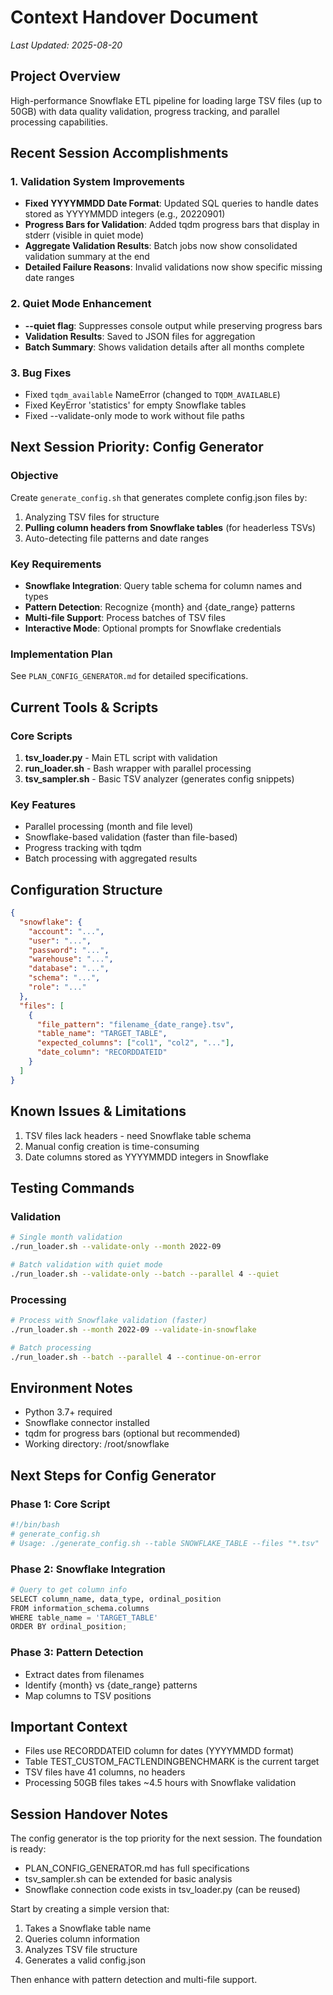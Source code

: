 # Context Handover Document
*Last Updated: 2025-08-20*

## Project Overview
High-performance Snowflake ETL pipeline for loading large TSV files (up to 50GB) with data quality validation, progress tracking, and parallel processing capabilities.

## Recent Session Accomplishments

### 1. Validation System Improvements
- **Fixed YYYYMMDD Date Format**: Updated SQL queries to handle dates stored as YYYYMMDD integers (e.g., 20220901)
- **Progress Bars for Validation**: Added tqdm progress bars that display in stderr (visible in quiet mode)
- **Aggregate Validation Results**: Batch jobs now show consolidated validation summary at the end
- **Detailed Failure Reasons**: Invalid validations now show specific missing date ranges

### 2. Quiet Mode Enhancement
- **--quiet flag**: Suppresses console output while preserving progress bars
- **Validation Results**: Saved to JSON files for aggregation
- **Batch Summary**: Shows validation details after all months complete

### 3. Bug Fixes
- Fixed `tqdm_available` NameError (changed to `TQDM_AVAILABLE`)
- Fixed KeyError 'statistics' for empty Snowflake tables
- Fixed --validate-only mode to work without file paths

## Next Session Priority: Config Generator

### Objective
Create `generate_config.sh` that generates complete config.json files by:
1. Analyzing TSV files for structure
2. **Pulling column headers from Snowflake tables** (for headerless TSVs)
3. Auto-detecting file patterns and date ranges

### Key Requirements
- **Snowflake Integration**: Query table schema for column names and types
- **Pattern Detection**: Recognize {month} and {date_range} patterns
- **Multi-file Support**: Process batches of TSV files
- **Interactive Mode**: Optional prompts for Snowflake credentials

### Implementation Plan
See `PLAN_CONFIG_GENERATOR.md` for detailed specifications.

## Current Tools & Scripts

### Core Scripts
1. **tsv_loader.py** - Main ETL script with validation
2. **run_loader.sh** - Bash wrapper with parallel processing
3. **tsv_sampler.sh** - Basic TSV analyzer (generates config snippets)

### Key Features
- Parallel processing (month and file level)
- Snowflake-based validation (faster than file-based)
- Progress tracking with tqdm
- Batch processing with aggregated results

## Configuration Structure
```json
{
  "snowflake": {
    "account": "...",
    "user": "...",
    "password": "...",
    "warehouse": "...",
    "database": "...",
    "schema": "...",
    "role": "..."
  },
  "files": [
    {
      "file_pattern": "filename_{date_range}.tsv",
      "table_name": "TARGET_TABLE",
      "expected_columns": ["col1", "col2", "..."],
      "date_column": "RECORDDATEID"
    }
  ]
}
```

## Known Issues & Limitations
1. TSV files lack headers - need Snowflake table schema
2. Manual config creation is time-consuming
3. Date columns stored as YYYYMMDD integers in Snowflake

## Testing Commands

### Validation
```bash
# Single month validation
./run_loader.sh --validate-only --month 2022-09

# Batch validation with quiet mode
./run_loader.sh --validate-only --batch --parallel 4 --quiet
```

### Processing
```bash
# Process with Snowflake validation (faster)
./run_loader.sh --month 2022-09 --validate-in-snowflake

# Batch processing
./run_loader.sh --batch --parallel 4 --continue-on-error
```

## Environment Notes
- Python 3.7+ required
- Snowflake connector installed
- tqdm for progress bars (optional but recommended)
- Working directory: /root/snowflake

## Next Steps for Config Generator

### Phase 1: Core Script
```bash
#!/bin/bash
# generate_config.sh
# Usage: ./generate_config.sh --table SNOWFLAKE_TABLE --files "*.tsv"
```

### Phase 2: Snowflake Integration
```python
# Query to get column info
SELECT column_name, data_type, ordinal_position
FROM information_schema.columns
WHERE table_name = 'TARGET_TABLE'
ORDER BY ordinal_position;
```

### Phase 3: Pattern Detection
- Extract dates from filenames
- Identify {month} vs {date_range} patterns
- Map columns to TSV positions

## Important Context
- Files use RECORDDATEID column for dates (YYYYMMDD format)
- Table TEST_CUSTOM_FACTLENDINGBENCHMARK is the current target
- TSV files have 41 columns, no headers
- Processing 50GB files takes ~4.5 hours with Snowflake validation

## Session Handover Notes
The config generator is the top priority for the next session. The foundation is ready:
- PLAN_CONFIG_GENERATOR.md has full specifications
- tsv_sampler.sh can be extended for basic analysis
- Snowflake connection code exists in tsv_loader.py (can be reused)

Start by creating a simple version that:
1. Takes a Snowflake table name
2. Queries column information
3. Analyzes TSV file structure
4. Generates a valid config.json

Then enhance with pattern detection and multi-file support.